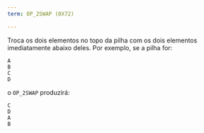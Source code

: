 ```yaml
---
term: OP_2SWAP (0X72)

---
```

Troca os dois elementos no topo da pilha com os dois elementos imediatamente abaixo deles. Por exemplo, se a pilha for:

```text
A
B
C
D
```

o `OP_2SWAP` produzirá:

```text
C
D
A
B
```